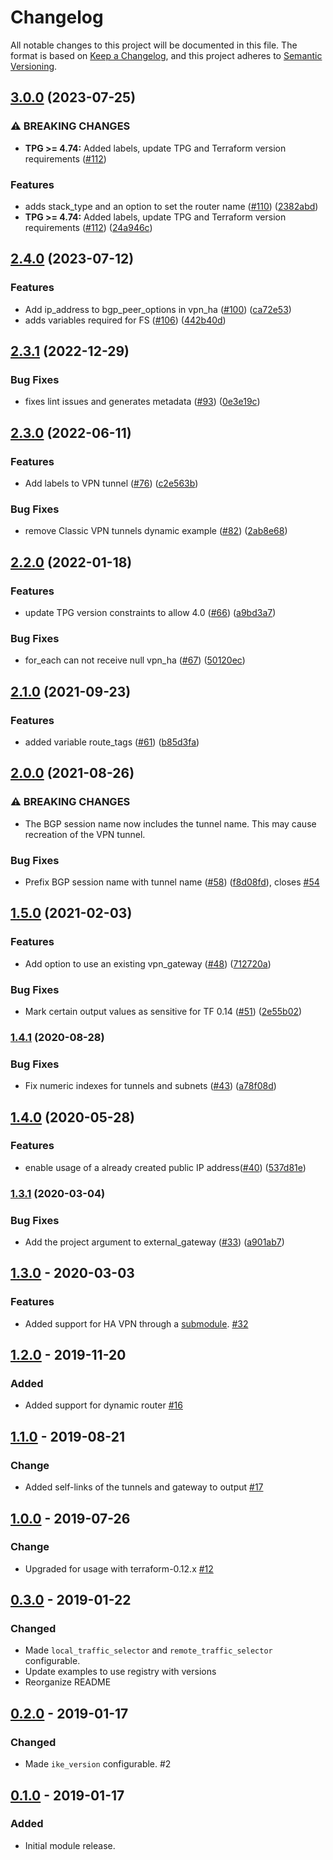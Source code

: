 # Changelog

All notable changes to this project will be documented in this file. The format is based on [Keep a Changelog](https://keepachangelog.com/en/1.0.0/),
and this project adheres to [Semantic Versioning](https://semver.org/spec/v2.0.0.html).

## [3.0.0](https://github.com/terraform-google-modules/terraform-google-vpn/compare/v2.4.0...v3.0.0) (2023-07-25)


### ⚠ BREAKING CHANGES

* **TPG >= 4.74:** Added labels, update TPG and Terraform version requirements  ([#112](https://github.com/terraform-google-modules/terraform-google-vpn/issues/112))

### Features

* adds stack_type and an option to set the router name ([#110](https://github.com/terraform-google-modules/terraform-google-vpn/issues/110)) ([2382abd](https://github.com/terraform-google-modules/terraform-google-vpn/commit/2382abda421bafab111b13b83428c4e955f83dc1))
* **TPG >= 4.74:** Added labels, update TPG and Terraform version requirements  ([#112](https://github.com/terraform-google-modules/terraform-google-vpn/issues/112)) ([24a946c](https://github.com/terraform-google-modules/terraform-google-vpn/commit/24a946cf5d6cce4cc5c1398cc47f1e4d8dcf2de9))

## [2.4.0](https://github.com/terraform-google-modules/terraform-google-vpn/compare/v2.3.1...v2.4.0) (2023-07-12)


### Features

* Add ip_address to bgp_peer_options in vpn_ha ([#100](https://github.com/terraform-google-modules/terraform-google-vpn/issues/100)) ([ca72e53](https://github.com/terraform-google-modules/terraform-google-vpn/commit/ca72e53e76336c53a2944a4ad1938225207483f2))
* adds variables required for FS ([#106](https://github.com/terraform-google-modules/terraform-google-vpn/issues/106)) ([442b40d](https://github.com/terraform-google-modules/terraform-google-vpn/commit/442b40dea068f1f9fe649ab5067df75a223cdd3e))

## [2.3.1](https://github.com/terraform-google-modules/terraform-google-vpn/compare/v2.3.0...v2.3.1) (2022-12-29)


### Bug Fixes

* fixes lint issues and generates metadata ([#93](https://github.com/terraform-google-modules/terraform-google-vpn/issues/93)) ([0e3e19c](https://github.com/terraform-google-modules/terraform-google-vpn/commit/0e3e19c09971660a2905237bf58a294198a41a83))

## [2.3.0](https://github.com/terraform-google-modules/terraform-google-vpn/compare/v2.2.0...v2.3.0) (2022-06-11)


### Features

* Add labels to VPN tunnel ([#76](https://github.com/terraform-google-modules/terraform-google-vpn/issues/76)) ([c2e563b](https://github.com/terraform-google-modules/terraform-google-vpn/commit/c2e563b4d5cf6b907898fd56f287fcbbb72274b5))


### Bug Fixes

* remove Classic VPN tunnels dynamic example ([#82](https://github.com/terraform-google-modules/terraform-google-vpn/issues/82)) ([2ab8e68](https://github.com/terraform-google-modules/terraform-google-vpn/commit/2ab8e68a0b8cc2508bfcab3aa9516ac2cbc9ed64))

## [2.2.0](https://github.com/terraform-google-modules/terraform-google-vpn/compare/v2.1.0...v2.2.0) (2022-01-18)


### Features

* update TPG version constraints to allow 4.0 ([#66](https://github.com/terraform-google-modules/terraform-google-vpn/issues/66)) ([a9bd3a7](https://github.com/terraform-google-modules/terraform-google-vpn/commit/a9bd3a70635e0229119618c8872e200369b8d6e2))


### Bug Fixes

* for_each can not receive null vpn_ha ([#67](https://github.com/terraform-google-modules/terraform-google-vpn/issues/67)) ([50120ec](https://github.com/terraform-google-modules/terraform-google-vpn/commit/50120ec35c0961d6cb79b2e640a7d154ebc341c5))

## [2.1.0](https://www.github.com/terraform-google-modules/terraform-google-vpn/compare/v2.0.0...v2.1.0) (2021-09-23)


### Features

* added variable route_tags ([#61](https://www.github.com/terraform-google-modules/terraform-google-vpn/issues/61)) ([b85d3fa](https://www.github.com/terraform-google-modules/terraform-google-vpn/commit/b85d3fa02dcdb3b7c26254673301e7065b2af927))

## [2.0.0](https://www.github.com/terraform-google-modules/terraform-google-vpn/compare/v1.5.0...v2.0.0) (2021-08-26)


### ⚠ BREAKING CHANGES

* The BGP session name now includes the tunnel name. This may cause recreation of the VPN tunnel.

### Bug Fixes

* Prefix BGP session name with tunnel name ([#58](https://www.github.com/terraform-google-modules/terraform-google-vpn/issues/58)) ([f8d08fd](https://www.github.com/terraform-google-modules/terraform-google-vpn/commit/f8d08fd34c34a9d6e01e510d9888616010e606de)), closes [#54](https://www.github.com/terraform-google-modules/terraform-google-vpn/issues/54)

## [1.5.0](https://www.github.com/terraform-google-modules/terraform-google-vpn/compare/v1.4.1...v1.5.0) (2021-02-03)


### Features

* Add option to use an existing vpn_gateway ([#48](https://www.github.com/terraform-google-modules/terraform-google-vpn/issues/48)) ([712720a](https://www.github.com/terraform-google-modules/terraform-google-vpn/commit/712720a231bdb14b8ad5e310a5ff55284d27762e))


### Bug Fixes

* Mark certain output values as sensitive for TF 0.14 ([#51](https://www.github.com/terraform-google-modules/terraform-google-vpn/issues/51)) ([2e55b02](https://www.github.com/terraform-google-modules/terraform-google-vpn/commit/2e55b029f73de94ea5ad6e0d44a53a4897074652))

### [1.4.1](https://www.github.com/terraform-google-modules/terraform-google-vpn/compare/v1.4.0...v1.4.1) (2020-08-28)


### Bug Fixes

* Fix numeric indexes for tunnels and subnets ([#43](https://www.github.com/terraform-google-modules/terraform-google-vpn/issues/43)) ([a78f08d](https://www.github.com/terraform-google-modules/terraform-google-vpn/commit/a78f08d598259b067452c0b6ef6806c0aceb26d5))

## [1.4.0](https://www.github.com/terraform-google-modules/terraform-google-vpn/compare/v1.3.1...v1.4.0) (2020-05-28)


### Features

* enable usage of a already created public IP address([#40](https://www.github.com/terraform-google-modules/terraform-google-vpn/issues/40)) ([537d81e](https://www.github.com/terraform-google-modules/terraform-google-vpn/commit/537d81ee10a1e7b142cf5a1f84e9d1c31b22a9dd))

### [1.3.1](https://www.github.com/terraform-google-modules/terraform-google-vpn/compare/v1.3.0...v1.3.1) (2020-03-04)


### Bug Fixes

* Add the project argument to external_gateway ([#33](https://www.github.com/terraform-google-modules/terraform-google-vpn/issues/33)) ([a901ab7](https://www.github.com/terraform-google-modules/terraform-google-vpn/commit/a901ab7e89aed7dffddbcd90920918fac33a71be))

## [1.3.0] - 2020-03-03

### Features
- Added support for HA VPN through a [submodule](./modules/vpn_ha). [#32](https://github.com/terraform-google-modules/terraform-google-vpn/pull/32)

## [1.2.0] - 2019-11-20

### Added
- Added support for dynamic router [#16]

## [1.1.0] - 2019-08-21

### Change

- Added self-links of the tunnels and gateway to output [#17]

## [1.0.0] - 2019-07-26

### Change

- Upgraded for usage with terraform-0.12.x [#12]

## [0.3.0] - 2019-01-22

### Changed

- Made `local_traffic_selector` and `remote_traffic_selector` configurable.
- Update examples to use registry with versions
- Reorganize README

## [0.2.0] - 2019-01-17

### Changed

- Made `ike_version` configurable. #2

## [0.1.0] - 2019-01-17

### Added

- Initial module release.

[1.3.0]: https://github.com/terraform-google-modules/terraform-google-vpn/compare/v1.2.0...v1.3.0
[1.2.0]: https://github.com/terraform-google-modules/terraform-google-vpn/compare/v1.1.0...v1.2.0
[1.1.0]: https://github.com/terraform-google-modules/terraform-google-vpn/compare/v1.0.0...v1.1.0
[1.0.0]: https://github.com/terraform-google-modules/terraform-google-vpn/compare/v0.3.0...v1.0.0
[0.3.0]: https://github.com/terraform-google-modules/terraform-google-vpn/compare/v0.2.0...v0.3.0
[0.2.0]: https://github.com/terraform-google-modules/terraform-google-vpn/compare/v0.1.0...v0.2.0
[0.1.0]: https://github.com/terraform-google-modules/terraform-google-vpn/releases/tag/v0.1.0

[#12]: https://github.com/terraform-google-modules/terraform-google-vpn/pull/12
[#16]: https://github.com/terraform-google-modules/terraform-google-vpn/pull/16/
[#17]: https://github.com/terraform-google-modules/terraform-google-vpn/pull/17
